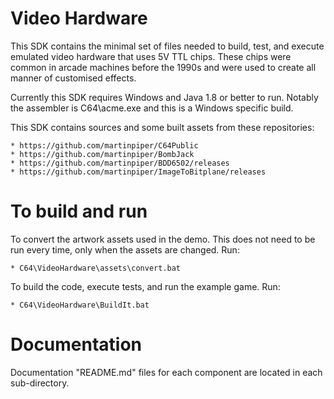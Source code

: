 Video Hardware
==============

This SDK contains the minimal set of files needed to build, test, and execute emulated video hardware that uses 5V TTL chips. These chips were common in arcade machines before the 1990s and were used to create all manner of customised effects.

Currently this SDK requires Windows and Java 1.8 or better to run. Notably the assembler is C64\acme.exe and this is a Windows specific build.

This SDK contains sources and some built assets from these repositories:

	* https://github.com/martinpiper/C64Public
	* https://github.com/martinpiper/BombJack
	* https://github.com/martinpiper/BDD6502/releases
	* https://github.com/martinpiper/ImageToBitplane/releases


To build and run
================

To convert the artwork assets used in the demo. This does not need to be run every time, only when the assets are changed. Run:

	* C64\VideoHardware\assets\convert.bat
	
To build the code, execute tests, and run the example game. Run:

	* C64\VideoHardware\BuildIt.bat


Documentation
=============

Documentation "README.md" files for each component are located in each sub-directory.

